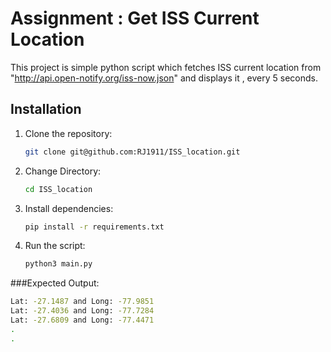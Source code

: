 # Assignment : Get ISS Current Location 

This project is simple python script which fetches ISS current location from "http://api.open-notify.org/iss-now.json" and displays it , every 5 seconds.

## Installation

1. Clone the repository:

   ```bash
   git clone git@github.com:RJ1911/ISS_location.git
   ```

2. Change Directory:

   ```bash
   cd ISS_location
   ```

3. Install dependencies:

   ```bash
   pip install -r requirements.txt
   ```

5. Run the script:

   ```bash
   python3 main.py
   ```
###Expected Output:
  ```bash
  Lat: -27.1487 and Long: -77.9851
  Lat: -27.4036 and Long: -77.7284
  Lat: -27.6809 and Long: -77.4471
  .
  .
  ```
